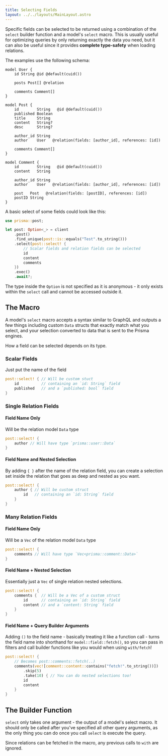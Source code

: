 ```yaml
---
title: Selecting Fields
layout: ../../layouts/MainLayout.astro
---
```


Specific fields can be selected to be returned using a combination of the `select` builder function and a model's `select` macro.
This is usually useful for optimizing queries by only returning exactly the data you need,
but it can also be useful since it provides **complete type-safety** when loading relations.

The examples use the following schema:
```prisma
model User {
    id String @id @default(cuid())

    posts Post[] @relation

    comments Comment[]
}

model Post {
    id        String   @id @default(cuid())
    published Boolean
    title     String
    content   String?
    desc      String?

    author_id String
    author    User   @relation(fields: [author_id], references: [id])

    comments Comment[]
}

model Comment {
    id        String   @id @default(cuid())
    content   String

    author_id String
    author    User   @relation(fields: [author_id], references: [id])

    post   Post   @relation(fields: [postID], references: [id])
    postID String
}
```

A basic select of some fields could look like this:

```rust
use prisma::post;

let post: Option<_> = client
    .post()
    .find_unique(post::is::equals("Test".to_string()))
    .select(post::select! {
        // Scalar fields and relation fields can be selected
        id
        content
        comments
    })
    .exec()
    .await?;
```

The type inside the `Option` is not specified as it is anonymous -
it only exists within the `select` call and cannot be accessed outside it.

## The Macro

A model's `select` macro accepts a syntax similar to GraphQL and outputs a few things
including custom `Data` structs that exactly match what you select,
and your selection converted to data that is sent to the Prisma engines.

How a field can be selected depends on its type.

### Scalar Fields

Just put the name of the field

```rust
post::select! { // Will be custom stuct
    id          // containing an `id: String` field
    published   // and a `published: bool` field
}
```

### Single Relation Fields

#### Field Name Only

Will be the relation model `Data` type

```rust
post::select! {
    author // Will have type `prisma::user::Data`
}
```


#### Field Name and Nested Selection

By adding `{ }` after the name of the relation field,
you can create a selection set inside the relation that goes as deep and nested as you want.

```rust
post::select! {
    author { // Will be custom struct
        id   // containing an `id: String` field
    }
}
```

### Many Relation Fields

#### Field Name Only

Will be a `Vec` of the relation model `Data` type

```rust
post::select! {
    comments // Will have type `Vec<prisma::comment::Data>`
}
```

#### Field Name + Nested Selection

Essentially just a `Vec` of single relation nested selections.

```rust
post::select! {
    comments {  // Will be a Vec of a custom struct
        id      // containing an `id: String` field
        content // and a `content: String` field
    }
}
```

#### Field Name + Query Builder Arguments

Adding `()` to the field name - basically treating it like a function call - 
turns the field name into shorthand for `model::field::fetch()`, so you can pass in filters and call builder functions
like you would when using `with/fetch`!

```rust
post::select! {
    // Becomes post::comments::fetch(..)
    comments(vec![comment::content::contains("fetch!".to_string())])
        .skip(5)
        .take(10) { // You can do nested selections too!
        id
        content
    }
}
```

## The Builder Function

`select` only takes one argument - the output of a model's select macro. 
It should only be called after you've specified all other query arguments,
as the only thing you can do once you call `select` is execute the query.

Since relations can be fetched in the macro, any previous calls to `with` are ignored.
